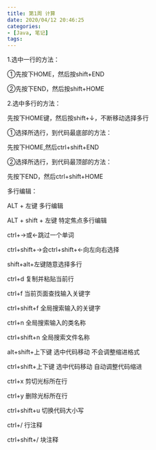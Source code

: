 ```yaml
---
title: 第1周 计算
date: 2020/04/12 20:46:25
categories:
- [Java, 笔记]
tags:
---
```


1.选中一行的方法：

①先按下HOME，然后按shift+END

②先按下END，然后按shift+HOME

2.选中多行的方法：

先按下HOME键，然后按shift+↓，不断移动选择多行

①选择所选行，到代码最底部的方法：

先按下HOME,然后ctrl+shift+END

②选择所选行，到代码最顶部的方法：

先按下END，然后ctrl+shift+HOME

多行编辑：

ALT + 左键   多行编辑

ALT + shift + 左键  特定焦点多行编辑

ctrl+->或<-跳过一个单词

ctrl+shift+->会ctrl+shift+<-向左向右选择

shift+alt+左键随意选择多行

ctrl+d 复制并粘贴当前行

ctrl+f 当前页面查找输入关键字

ctrl+shift+f 全局搜索输入的关键字

ctrl+n 全局搜索输入的类名称

ctrl+shift+n 全局搜索文件名称

alt+shift+上下键 选中代码移动 不会调整缩进格式

ctrl+shift+上下键 选中代码移动 自动调整代码缩进

ctrl+x 剪切光标所在行

ctrl+y 删除光标所在行

ctrl+shift+u 切换代码大小写

ctrl+/ 行注释

ctrl+shift+/ 块注释
